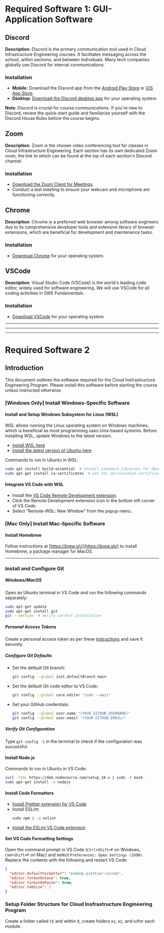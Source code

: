 # Required Software 1: GUI-Application Software

## Discord

**Description**: Discord is the primary communication tool used in Cloud Infrastructure Engineering courses. It facilitates messaging across the school, within sections, and between individuals. Many tech companies globally use Discord for internal communications.

### Installation

- **Mobile**: Download the Discord app from the [Android Play Store](https://play.google.com/store/apps/details?id=com.discord) or [iOS App Store](https://apps.apple.com/app/discord-chat-for-communities/id985746746).
- **Desktop**: [Download the Discord desktop app](https://discord.com/download) for your operating system.

**Note**: Discord is crucial for course communications. If you're new to Discord, review the quick-start guide and familiarize yourself with the Discord House Rules before the course begins.

## Zoom

**Description**: Zoom is the chosen video conferencing tool for classes in Cloud Infrastructure Engineering. Each section has its own dedicated Zoom room, the link to which can be found at the top of each section's Discord channel.

### Installation

- [Download the Zoom Client for Meetings](https://zoom.us/download).
- Conduct a test meeting to ensure your webcam and microphone are functioning correctly.

## Chrome

**Description**: Chrome is a preferred web browser among software engineers due to its comprehensive developer tools and extensive library of browser extensions, which are beneficial for development and maintenance tasks.

### Installation

- [Download Chrome](https://www.google.com/chrome/) for your operating system.

## VSCode

**Description**: Visual Studio Code (VSCode) is the world's leading code editor, widely used for software engineering. We will use VSCode for all coding activities in SWE Fundamentals.

### Installation

- [Download VSCode](https://code.visualstudio.com/Download) for your operating system.



----
----
----



# Required Software 2

## Introduction

This document outlines the software required for the Cloud Insfrastructure Engineering Program. Please install this software before starting the course unless instructed otherwise.

### [Windows Only] Install Windows-Specific Software

#### Install and Setup Windows Subsystem for Linux (WSL)

WSL allows running the Linux operating system on Windows machines, which is beneficial as most programming uses Unix-based systems. Before installing WSL, update Windows to the latest version.

- [Install WSL here](https://learn.microsoft.com/en-us/windows/wsl/install)
- [Install the latest version of Ubuntu here](https://apps.microsoft.com/store/detail/ubuntu-22041-lts/9PN20MSR04DW?hl=en-sg&gl=sg)

Commands to run in Ubuntu in WSL:
```bash
sudo apt install build-essential  # Install standard libraries for Ubuntu
sudo apt-get install ca-certificates  # Get SSL verification certificates
```

#### Integrate VS Code with WSL

- Install the [VS Code Remote Development extension](https://marketplace.visualstudio.com/items?itemName=ms-vscode-remote.vscode-remote-extensionpack).
- Click the Remote Development extension icon in the bottom left corner of VS Code.
- Select "Remote-WSL: New Window" from the popup menu.

### [Mac Only] Install Mac-Specific Software

#### Install Homebrew

Follow instructions at [https://brew.sh/](https://brew.sh/) to install Homebrew, a package manager for MacOS.

---

### Install and Configure Git

##### Windows/MacOS

Open an Ubuntu terminal in VS Code and run the following commands separately:
```bash
sudo apt-get update
sudo apt-get install git
git --version  # Verify correct installation
```

##### Personal Access Tokens

Create a personal access token as per these [instructions]() and save it securely.

##### Configure Git Defaults

- Set the default Git branch:
  ```bash
  git config --global init.defaultBranch main
  ```
- Set the default Git code editor to VS Code:
  ```bash
  git config --global core.editor "code --wait"
  ```
- Set your GitHub credentials:
  ```bash
  git config --global user.name "<YOUR_GITHUB_USERNAME>"
  git config --global user.email "<YOUR_GITHUB_EMAIL>"
  ```

##### Verify Git Configuration

Type `git config -l` in the terminal to check if the configuration was successful.

#### Install Node.js

Commands to run in Ubuntu in VS Code:
```bash
curl -fsSL https://deb.nodesource.com/setup_18.x | sudo -E bash -
sudo apt-get install -y nodejs
```

#### Install Code Formatters

- [Install Prettier extension for VS Code](#)
- Install ESLint:
  ```bash
  sudo npm i -g eslint
  ```
- [Install the ESLint VS Code extension](#)

#### Set VS Code Formatting Settings

Open the command prompt in VS Code (`Ctrl+Shift+P` on Windows, `Cmd+Shift+P` on Mac) and select `Preferences: Open Settings (JSON)`. Replace the contents with the following and restart VS Code:

```json
{
  "editor.defaultFormatter": "esbenp.prettier-vscode",
  "editor.formatOnSave": true,
  "editor.formatOnPaste": true,
  "editor.tabSize": 2
}
```

### Setup Folder Structure for Cloud Insfrastructure Engineering Program

Create a folder called `CE` and within it, create folders `m1`, `m2`, and `m3`for each module.
